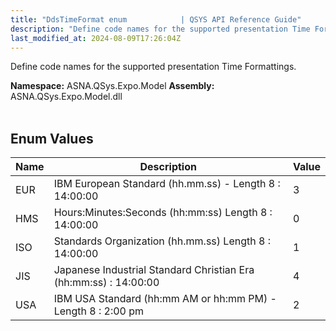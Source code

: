 ```yaml
---
title: "DdsTimeFormat enum            | QSYS API Reference Guide"
description: "Define code names for the supported presentation Time Formattings. "
last_modified_at: 2024-08-09T17:26:04Z
---
```


Define code names for the supported presentation Time Formattings.

**Namespace:** ASNA.QSys.Expo.Model
**Assembly:** ASNA.QSys.Expo.Model.dll
<br>
<br>

## Enum Values

| Name | Description | Value
| --- | --- | --- 
| EUR | IBM European Standard (hh.mm.ss) - Length 8 : 14:00:00 | 3 |
| HMS | Hours:Minutes:Seconds  (hh:mm:ss) Length 8 : 14:00:00 | 0 |
| ISO | Standards Organization (hh.mm.ss) Length 8 : 14:00:00 | 1 |
| JIS | Japanese Industrial Standard Christian Era (hh:mm:ss) : 14:00:00 | 4 |
| USA | IBM USA Standard       (hh:mm AM or hh:mm PM) - Length 8 : 2:00 pm | 2 |
